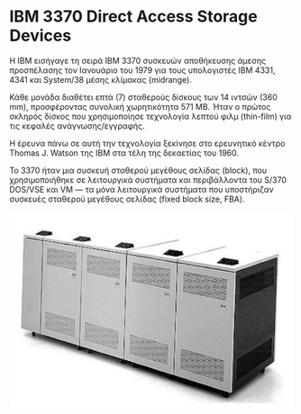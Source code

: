 # IBM 3370 Direct Access Storage Devices

Η IBM εισήγαγε τη σειρά IBM 3370 συσκευών αποθήκευσης άμεσης προσπέλασης τον Ιανουάριο του 1979 για τους υπολογιστές IBM 4331, 4341 και System/38 μέσης κλίμακας (midrange).

Κάθε μονάδα διαθέτει επτά (7) σταθερούς δίσκους των 14 ιντσών (360 mm), προσφέροντας συνολική χωρητικότητα 571 MB. Ήταν ο πρώτος σκληρός δίσκος που χρησιμοποίησε τεχνολογία λεπτού φιλμ (thin-film) για τις κεφαλές ανάγνωσης/εγγραφής.

Η έρευνα πάνω σε αυτή την τεχνολογία ξεκίνησε στο ερευνητικό κέντρο Thomas J. Watson της IBM στα τέλη της δεκαετίας του 1960.

Το 3370 ήταν μια συσκευή σταθερού μεγέθους σελίδας (block), που χρησιμοποιήθηκε σε λειτουργικά συστήματα και περιβάλλοντα του S/370 DOS/VSE και VM — τα μόνα λειτουργικά συστήματα που υποστήριζαν συσκευές σταθερού μεγέθους σελίδας (fixed block size, FBA).

![IBM 3370 Direct Access Storage Devices](../resources/images/ibm-3370-b.jpg)
